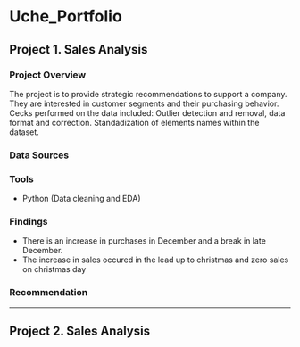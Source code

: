 # Uche_Portfolio
## Project 1. Sales Analysis
### Project Overview
The project is to provide strategic recommendations to support a company. They are interested in customer segments and their purchasing behavior. Cecks performed on the data included: Outlier detection and removal, data format and correction. Standadization of elements names within the dataset.


### Data Sources


### Tools 
- Python (Data cleaning and EDA)
### Findings
- There is an increase in purchases in December and a break in late December.
- The increase in sales occured in the lead up to christmas and zero sales on christmas day
### Recommendation
---
## Project 2. Sales Analysis
